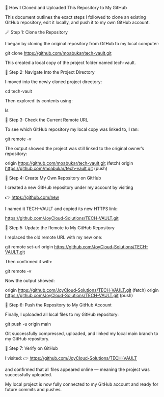 🧭 How I Cloned and Uploaded This Repository to My GitHub



This document outlines the exact steps I followed to clone an existing GitHub repository, edit it locally, and push it to my own GitHub account.



🪄 Step 1: Clone the Repository


I began by cloning the original repository from GitHub to my local computer:


git clone https://github.com/moabukar/tech-vault.git


This created a local copy of the project folder named tech-vault.




📂 Step 2: Navigate Into the Project Directory

I moved into the newly cloned project directory:


cd tech-vault


Then explored its contents using:


ls



🧱 Step 3: Check the Current Remote URL

To see which GitHub repository my local copy was linked to, I ran:

git remote -v


The output showed the project was still linked to the original owner’s repository:


origin  https://github.com/moabukar/tech-vault.git (fetch)
origin  https://github.com/moabukar/tech-vault.git (push)



🧩 Step 4: Create My Own Repository on GitHub

I created a new GitHub repository under my account by visiting

👉 https://github.com/new



I named it TECH-VAULT and copied its new HTTPS link:

https://github.com/JoyCloud-Solutions/TECH-VAULT.git




🔗 Step 5: Update the Remote to My GitHub Repository

I replaced the old remote URL with my new one:


git remote set-url origin https://github.com/JoyCloud-Solutions/TECH-VAULT.git



Then confirmed it with:


git remote -v



Now the output showed:


origin  https://github.com/JoyCloud-Solutions/TECH-VAULT.git (fetch)
origin  https://github.com/JoyCloud-Solutions/TECH-VAULT.git (push)



🚀 Step 6: Push the Repository to My GitHub Account

Finally, I uploaded all local files to my GitHub repository:

git push -u origin main


Git successfully compressed, uploaded, and linked my local main branch to my GitHub repository.



🎉 Step 7: Verify on GitHub

I visited:
👉 https://github.com/JoyCloud-Solutions/TECH-VAULT

and confirmed that all files appeared online — meaning the project was successfully uploaded.


My local project is now fully connected to my GitHub account and ready for future commits and pushes.

